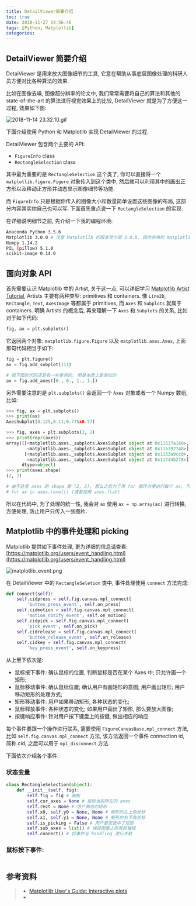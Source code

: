 ```yaml
---
title: DetailViewer简要介绍
toc: true
date: 2018-11-27 14:56:46
tags: [Python, Matplotlib]
categories:
---
```


## DetailViewer 简要介绍

DetaiViewer 是用来放大图像细节的工具, 它意在帮助从事底层图像处理的科研人员方便对比各种算法的效果.

比如在图像去噪, 图像超分辨率的论文中, 我们常常需要将自己的算法和其他的 state-of-the-art 的算法进行视觉效果上的比较, DetailViewer 就是为了方便这一过程, 效果如下图:

![2018-11-14 23.32.10.gif](https://i.loli.net/2018/11/27/5bfced288a415.gif)

下面介绍使用 Python 和 Matplotlib 实现 DetailViewer 的过程.

DetailViewer 包含两个主要的 API:

* `FigureInfo` class
* `RectangleSelection` class

其中最为重要的是 `RectangleSelection` 这个类了, 你可以直接将一个 `matplotlib.figure.Figure` 对象传入到这个类中, 然后就可以利用其中的画出正方形以及移动正方形并动态显示图像细节等功能.

而 `FigureInfo` 只是根据你传入的图像大小和数量简单设置这些图像的布局, 这部分内容其实你自己也可以写. 下面首先重点说一下 `RectangleSelection` 的实现.

在详细说明细节之前, 先介绍一下我的编程环境:

```bash
Anaconda Python 3.5.6
Matplotlib 3.0.0 # 注意 Matplotlib 的版本至少是 3.0.0, 因为会用到 matplotlib.axes.Axes 对象的 inset_axes 方法.
Numpy 1.14.2
PIL (pillow) 5.1.0
scikit-image 0.14.0
```

## 面向对象 API

首先需要认识 Matplotlib 中的 Artist, 关于这一点, 可以详细学习 [Matplotlib Artist Tutorial](https://matplotlib.org/users/artists.html), Artists 主要有两种类型: primitives 和 containers. 像 `Line2D`, `Rectangle`, `Text`, `AxesImage` 等都属于 primitives, 而 `Axes` 和 `Subplots` 就属于 containers. 明确 Artists 的概念后, 再来理解一下 `Axes` 和 `Subplots` 的关系, 比如对于如下代码:

```python
fig, ax = plt.subplots()
```

它返回两个对象: `matplotlib.figure.Figure` 以及 `matplotlib.axes.Axes`, 上面那句代码相当于如下:

```python
fig = plt.figure()
ax = fig.add_subplot(111)

# 和下面的代码还是有一些差异的, 但是本质上是类似的
ax = fig.add_axes([0., 0., 1., 1.])
```

另外需要注意的是 `plt.subplots()` 会返回一个 `Axes` 对象或者一个 Numpy 数组, 比如:

```python
>>> fig, ax = plt.subplots()
>>> print(ax)
AxesSubplot(0.125,0.11;0.775x0.77)

>>> fig, axes = plt.subplots(2, 2)
>>> print(repr(axes))
array([[<matplotlib.axes._subplots.AxesSubplot object at 0x11537a160>,
        <matplotlib.axes._subplots.AxesSubplot object at 0x115392748>],
       [<matplotlib.axes._subplots.AxesSubplot object at 0x1153a9cc0>,
        <matplotlib.axes._subplots.AxesSubplot object at 0x11744b278>]],
      dtype=object)
>>> print(axes.shape)
(2, 2)

# 由于这里 axes 的 shape 是 (2, 2), 那么之后为了用 for 循环方便访问每个 ax, 可以使用:
# for ax in axes.ravel() (或者使用 axes.flat)
```

所以在代码中, 为了处理的统一性, 我会对 `ax` 使用 `ax = np.array(ax)` 进行转换, 方便处理, 防止用户只传入一张图片.


## Matplotlib 中的事件处理和 picking

Matplotlib 提供如下事件处理, 更为详细的信息请查看: [https://matplotlib.org/users/event_handling.html](https://matplotlib.org/users/event_handling.html)

![matplotlib_event.png](https://i.loli.net/2018/11/27/5bfcf5bb09545.png)

在 DetailViewer 中的 `RectangleSeletion` 类中, 事件处理使用 `connect` 方法完成:

```python
def connect(self):
    self.cidpress = self.fig.canvas.mpl_connect(
        'button_press_event', self.on_press)
    self.cidmotion = self.fig.canvas.mpl_connect(
        'motion_notify_event', self.on_motion)
    self.cidpick = self.fig.canvas.mpl_connect(
        'pick_event', self.on_pick)
    self.cidrelease = self.fig.canvas.mpl_connect(
        'button_release_event', self.on_release)
    self.cidkey = self.fig.canvas.mpl_connect(
        'key_press_event', self.on_keypress)
```

从上至下依次是:

* 鼠标按下事件: 确认鼠标的位置, 判断鼠标是否在某个 Axes 中; 只允许画一个矩形;
* 鼠标移动事件: 确认鼠标位置; 确认用户有画矩形的意图; 用户画出矩形; 用户移动矩形的处理方式;
* 矩形移动事件: 用户如果移动矩形, 各种状态的变化;
* 鼠标释放事件: 各种状态的变化; 如果用户画出了矩形, 那么要放大图像;
* 按键响应事件: 针对用户按下键盘上的按键, 做出相应的响应.

每个事件要跟一个操作进行联系, 需要使用 `FigureCanvasBase.mpl_connect` 方法, 比如 `self.fig.canvas.mpl_connect` 方法, 该方法返回一个事件 connection id, 简称 cid, 之后可以用于 `mpl_disconnect` 方法.

下面依次介绍各个事件.

### 状态变量

```python
class RectangleSelection(object):
    def __init__(self, fig):
        self.fig = fig # 画板
        self.cur_axes = None # 鼠标当前所在的 axes
        self.rect = None # 用户画出的矩形
        self.x0, self.y0 = None, None # 矩形的左上角坐标
        self.x1, self.y1 = None, None # 矩形的右下角坐标
        self.is_picking = False # 用户是否选中了矩形
        self.sub_axes = list() # 保存图像上所有的轴域
        self.connect() # 将事件与 handling 进行关联
```

### 鼠标按下事件:

```python

```




## 参考资料
> - [Matplotlib User's Guide: Interactive plots](https://matplotlib.org/users/event_handling.html)
> - []()
